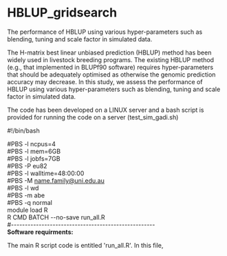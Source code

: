 # HBLUP_gridsearch
The performance of HBLUP using various hyper-parameters such as blending, tuning and scale factor in simulated data.

The H-matrix best linear unbiased prediction (HBLUP) method has been widely used in livestock breeding programs. The existing HBLUP method (e.g., that implemented in BLUPf90 software) requires hyper-parameters that should be adequately optimised as otherwise the genomic prediction accuracy may decrease. In this study, we assess the performance of HBLUP using various hyper-parameters such as blending, tuning and scale factor in simulated data.

The code has been developed on a LINUX server and a bash script is provided for running the code on a server (test_sim_gadi.sh)

#!/bin/bash
 
#PBS -l ncpus=4   
#PBS -l mem=6GB  
#PBS -l jobfs=7GB  
#PBS -P eu82  
#PBS -l walltime=48:00:00  
#PBS -M name.family@uni.edu.au  
#PBS -l wd  
#PBS -m abe  
#PBS -q normal  
module load R  
R CMD BATCH --no-save run_all.R  
#----------------------------------------------------  
**Software requirments:**


The main R script code is entitled 'run_all.R'. In this file,  
